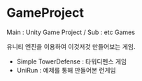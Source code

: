 # GameProject

Main : Unity Game Project / Sub : etc Games

유니티 엔진을 이용하여 이것저것 만들어보는 게임. 

- Simple TowerDefense : 타워디펜스 게임
- UniRun : 예제를 통해 만들어본 런게임
